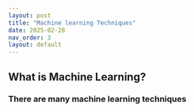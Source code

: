 ```yaml
---
layout: post
title: "Machine learning Techniques"
date: 2025-02-28
nav_order: 3
layout: default
---
```



## What is Machine Learning?


### There are many machine learning techniques

